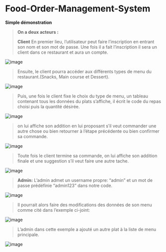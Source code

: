 # Food-Order-Management-System
**Simple démonstration**

> **On a deux acteurs :**
> 
> **Client** 
> En premier lieu, l’utilisateur peut faire l’inscription en entrant son nom et son mot de passe. Une fois il a fait l’inscription il sera un client dans ce restaurant et aura un compte.

![image](https://user-images.githubusercontent.com/61824570/158028914-38abdb23-39a6-4fac-94dc-b668b20a05df.png)

>  Ensuite, le client pourra accéder aux différents types de  menu du restaurant.(Snacks, Main course et Dessert).

![image](https://user-images.githubusercontent.com/61824570/158028960-cd2ede68-df45-4717-9380-b85c81ea75f8.png)


> Puis, une fois le client fixe le choix du type de menu, un tableau contenant tous les données du plats s’affiche, il écrit le code du repas choisi puis la quantité désirée. 

![image](https://user-images.githubusercontent.com/61824570/158029002-f28107d9-1e92-4470-aa1f-4543b0d73af3.png)

>  on lui affiche son addition en lui proposant s’il veut commander une autre chose ou bien retourner à l’étape précédente ou bien confirmer sa commande.

![image](https://user-images.githubusercontent.com/61824570/158029038-544f3bb2-c516-4350-af61-18d97758f212.png)

> Toute fois le client termine sa commande, on lui affiche son addition finale et une suggestion s’il veut faire une autre tache.

![image](https://user-images.githubusercontent.com/61824570/158029068-35af05d0-bb8d-4f51-b452-16789cb90881.png)

> **Admin:**
> L’admin admet un username propre: “admin” et un mot de passe prédéfinie “admin123” dans notre code.

![image](https://user-images.githubusercontent.com/61824570/158029103-b8178c86-a8bb-4519-9211-3f780455c5de.png)

> Il pourrait alors faire des modifications des données de son menu comme cité dans l’exemple ci-joint:

![image](https://user-images.githubusercontent.com/61824570/158029135-1ccf3091-6547-4c68-acfe-2a12b0c0d8b0.png)

> L’admin dans cette exemple a ajouté un autre plat à la liste de menu principale.

![image](https://user-images.githubusercontent.com/61824570/158029156-c624ae2a-69fe-42be-8467-564daf973ca4.png)






